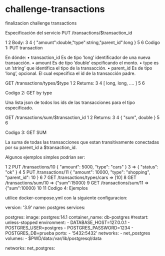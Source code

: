 # challenge-transactions
finalizacion challenge transactions

Especificación del servicio
PUT /transactions/$transaction_id

1
2 Body:
3
4 { "amount":double,"type":string,"parent_id":long }
5
6
Codigo 1: PUT transaction


En dónde:
• transaction_id Es de tipo ’long’ identificador de una nueva transacción.
• amount Es de tipo ’double’ espcificando el monto.
• type es un ’string’ que identifica el tipo de la transacción.
• parent_id Es de tipo ’long’, opcional. El cual especifica el id de la transacción padre.


GET /transactions/types/$type
1
2 Returns:
3
4 [ long, long, .... ]
5
6


Codigo 2: GET by type

Una lista json de todos los ids de las transacciones para el tipo especificado.


GET /transactions/sum/$transaction_id
1
2 Returns:
3
4 { "sum", double }
5
6

Codigo 3: GET SUM

La suma de todas las transacciones que estan transitivamente conectadas por su parent_id a
$transaction_id.


Algunos ejemplos simples podrian ser:

1
2 PUT /transactions/10 { "amount": 5000, "type": "cars" }
3 => { "status": "ok" }
4
5 PUT /transactions/11 { "amount": 10000, "type": "shopping", "parent_id": 10 }
6
7 GET /transactions/types/cars => [10]
8 GET /transactions/sum/10 => {"sum":15000}
9 GET /transactions/sum/11 => {"sum":10000}
10
11
Codigo 4: Ejemplos


utilice docker-compose.yml con la siguiente configuracion:

version: '3.9'
name: postgres
services:

  postgres:
    image: postgres:14.1
    container_name: db-postgres
    #restart: unless-stopped
    environment:
      - DATABASE_HOST=127.0.0.1
      - POSTGRES_USER=postgres
      - POSTGRES_PASSWORD=1234
      - POSTGRES_DB=prueba
    ports:
      - '5432:5432'
    networks:
      - net_postgres
    volumes:
      - $PWD/data:/var/lib/postgresql/data      

networks:
  net_postgres:
